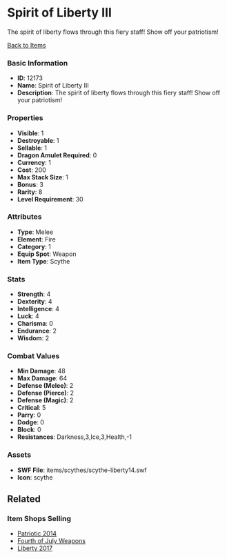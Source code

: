 # Spirit of Liberty III

The spirit of liberty flows through this fiery staff! Show off your patriotism!

[Back to Items](../items.md)

### Basic Information

- **ID**: 12173
- **Name**: Spirit of Liberty III
- **Description**: The spirit of liberty flows through this fiery staff! Show off your patriotism!

### Properties

- **Visible**: 1
- **Destroyable**: 1
- **Sellable**: 1
- **Dragon Amulet Required**: 0
- **Currency**: 1
- **Cost**: 200
- **Max Stack Size**: 1
- **Bonus**: 3
- **Rarity**: 8
- **Level Requirement**: 30

### Attributes

- **Type**: Melee
- **Element**: Fire
- **Category**: 1
- **Equip Spot**: Weapon
- **Item Type**: Scythe

### Stats

- **Strength**: 4
- **Dexterity**: 4
- **Intelligence**: 4
- **Luck**: 4
- **Charisma**: 0
- **Endurance**: 2
- **Wisdom**: 2

### Combat Values

- **Min Damage**: 48
- **Max Damage**: 64
- **Defense (Melee)**: 2
- **Defense (Pierce)**: 2
- **Defense (Magic)**: 2
- **Critical**: 5
- **Parry**: 0
- **Dodge**: 0
- **Block**: 0
- **Resistances**: Darkness,3,Ice,3,Health,-1

### Assets

- **SWF File**: items/scythes/scythe-liberty14.swf
- **Icon**: scythe

## Related

### Item Shops Selling

- [Patriotic 2014](../item-shops/407-patriotic-2014.md)
- [Fourth of July Weapons](../item-shops/104-fourth-of-july-weapons.md)
- [Liberty 2017](../item-shops/558-liberty-2017.md)

